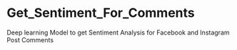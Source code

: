 # Get_Sentiment_For_Comments
Deep learning Model to get Sentiment Analysis for Facebook and Instagram Post Comments
